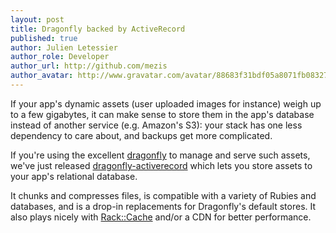 ```yaml
---
layout: post
title: Dragonfly backed by ActiveRecord
published: true
author: Julien Letessier
author_role: Developer
author_url: http://github.com/mezis
author_avatar: http://www.gravatar.com/avatar/88683f31bdf05a8071fb08327b3919cb
---
```


If your app's dynamic assets (user uploaded images for instance) weigh up to a
few gigabytes, it can make sense to store them in the app's database instead of
another service (e.g. Amazon's S3): your stack has one less dependency to care
about, and backups get more complicated.

If you're using the excellent
[dragonfly](https://github.com/markevans/dragonfly) to manage and serve such
assets, we've just released
[dragonfly-activerecord](https://github.com/mezis/dragonfly-activerecord) which
lets you store assets to your app's relational database.

It chunks and compresses files, is compatible with a variety of Rubies and
databases, and is a drop-in replacements for Dragonfly's default stores.  It
also plays nicely with [Rack::Cache](http://rtomayko.github.io/rack-cache/)
and/or a CDN for better performance.
